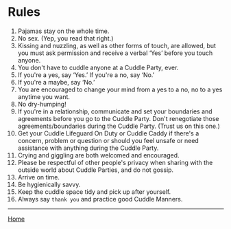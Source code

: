 # Rules
1. Pajamas stay on the whole time.
2. No sex. (Yep, you read that right.)
1. Kissing and nuzzling, as well as other forms of touch, are allowed, but you must ask permission and receive a verbal ‘Yes’ before you touch anyone.
1. You don't have to cuddle anyone at a Cuddle Party, ever.
4. If you're a yes, say ‘Yes.’ If you're a no, say ‘No.’
5. If you're a maybe, say ‘No.’
6. You are encouraged to change your mind from a yes to a no, no to a yes anytime you want.
7. No dry-humping!
8. If you're in a relationship, communicate and set your boundaries and agreements before you go to the Cuddle Party. Don't renegotiate those agreements/boundaries during the Cuddle Party. (Trust us on this one.)
9. Get your Cuddle Lifeguard On Duty or Cuddle Caddy if there's a concern, problem or question or should you feel unsafe or need assistance with anything during the Cuddle Party.
10. Crying and giggling are both welcomed and encouraged.
11. Please be respectful of other people's privacy when sharing with the outside world about Cuddle Parties, and do not gossip.
12. Arrive on time.
13. Be hygienically savvy.
14. Keep the cuddle space tidy and pick up after yourself.
15. Always say `thank you` and practice good Cuddle Manners.


--------
[Home](index.md)
